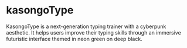 # kasongoType
KasongoType is a next-generation typing trainer with a cyberpunk aesthetic. It helps users improve their typing skills through an immersive futuristic interface themed in neon green on deep black.
